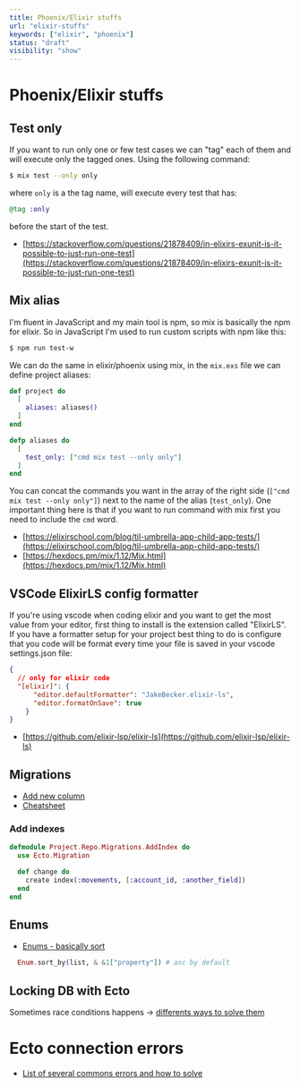 ```yaml
---
title: Phoenix/Elixir stuffs
url: "elixir-stuffs"
keywords: ["elixir", "phoenix"]
status: "draft"
visibility: "show"
---
```


# Phoenix/Elixir stuffs

## Test only
If you want to run only one or few test cases we can "tag" each of them and will execute only the tagged ones. Using the following command:
```bash
$ mix test --only only
```
where `only` is a the tag name, will execute every test that has:
```elixir
@tag :only
```
before the start of the test.

* [https://stackoverflow.com/questions/21878409/in-elixirs-exunit-is-it-possible-to-just-run-one-test](https://stackoverflow.com/questions/21878409/in-elixirs-exunit-is-it-possible-to-just-run-one-test)

## Mix alias
I'm fluent in JavaScript and my main tool is npm, so mix is basically the npm for elixir. So in JavaScript I'm used to run custom scripts with npm like this:
```bash
$ npm run test-w
```
We can do the same in elixir/phoenix using mix, in the `mix.exs` file we can define project aliases:
```elixir
def project do
  [
    aliases: aliases()
  ]
end

defp aliases do
  [
    test_only: ["cmd mix test --only only"]
  ]
end
```
You can concat the commands you want in the array of the right side (`["cmd mix test --only only"]`) next to the name of the alias (`test_only`). One important thing here is that if you want to run command with mix first you need to include the `cmd` word. 

* [https://elixirschool.com/blog/til-umbrella-app-child-app-tests/](https://elixirschool.com/blog/til-umbrella-app-child-app-tests/)
* [https://hexdocs.pm/mix/1.12/Mix.html](https://hexdocs.pm/mix/1.12/Mix.html)

## VSCode ElixirLS config formatter
If you're using vscode when coding elixir and you want to get the most value from your editor, first thing to install is the extension called "ElixirLS". If you have a formatter setup for your project best thing to do is configure that you code will be format every time your file is saved in your vscode settings.json file:
```json
{
  // only for elixir code
  "[elixir]": {
      "editor.defaultFormatter": "JakeBecker.elixir-ls",
      "editor.formatOnSave": true
    }
}
```

* [https://github.com/elixir-lsp/elixir-ls](https://github.com/elixir-lsp/elixir-ls)

## Migrations
* [Add new column](https://stackoverflow.com/questions/48494655/how-to-add-field-in-existing-table-phoenix)
* [Cheatsheet](https://devhints.io/phoenix-migrations)

### Add indexes
```elixir
defmodule Project.Repo.Migrations.AddIndex do
  use Ecto.Migration

  def change do
    create index(:movements, [:account_id, :another_field])
  end
end
```

## Enums
* [Enums - basically sort](https://inquisitivedeveloper.com/lwm-elixir-36/)
```elixir
  Enum.sort_by(list, & &1["property"]) # asc by default
```

## Locking DB with Ecto
Sometimes race conditions happens -> [differents ways to solve them](https://medium.com/@bruteforcecat/database-lock-in-elixir-why-and-how-and-the-alternative-in-elixir-6e0581156ee3)

# Ecto connection errors
* [List of several commons errors and how to solve](http://blog.tap349.com/elixir/ecto/2018/12/28/ecto-troubleshooting/)
